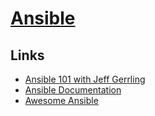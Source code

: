 # [Ansible](https://www.ansible.com/)

## Links

- [Ansible 101 with Jeff Gerrling](https://www.youtube.com/playlist?list=PL2_OBreMn7FqZkvMYt6ATmgC0KAGGJNAN)
- [Ansible Documentation](https://docs.ansible.com/ansible/latest/index.html)
- [Awesome Ansible](https://github.com/KeyboardInterrupt/awesome-ansible)
